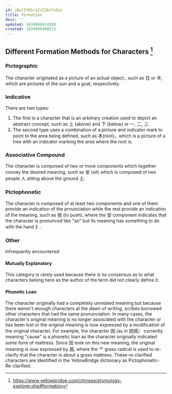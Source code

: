 ```yaml
---
id: jBxlIY05cSIcZJbifvDzL
title: Formation
desc: ''
updated: 1634996624858
created: 1634996400513
---
```


## Different Formation Methods for Characters [^1]

### Pictographic

The character originated as a picture of an actual object., such as 日 or 羊, which are pictures of the sun and a goat, respectively.

### Indicative

There are two types:

1. The first is a character that is an arbitrary creation used to depict an abstract concept, such as 上 (above) and 下 (below) or 一, 二, 三.
1. The second type uses a combination of a picture and indicator mark to point to the area being defined, such as 本(root)，which is a picture of a tree with an indicator marking the area where the root is.

### Associative Compound

The character is composed of two or more components which together convey the desired meaning, such as 坐 (sit) which is composed of two people 人 sitting above the ground 土.

### Pictophonetic

The character is composed of at least two components and one of them provide an indication of the prnunciation while the rest provide an indication of the meaning, such as 按 (to push), where the 安 component indicates that the character is pronunced like "an" but its meaning has something to do with the hand 扌.

### Other

Infrequently encountered:

#### Mutually Explanatory

This category is rarely used because there is no consensus as to what characters belong here as the author of the term did not clearly define it.


#### Phonetic Loan

The character originally had a completely unrelated meaning but because there weren't enough characters at the dawn of writing, scribes borrowed other characters that had the same pronunciation. In many cases, the character's original meaning is no longer associated with the character or has been lost or the original meaning is now expressed by a modification of the original character. For example, the character 因 (as in 因爲） currently meaning "cause" is a phonetic loan as the character originally indicated some form of mattress. Since 因 took on this new meaning, the original meaning is now expressed by 茵, where the 艹 grass radical is used to re-clarify that the character is about a grass mattress. These re-clarified characters are identified in the YellowBridge dictionary as Pictophonetic-Re-clarified.

[^1]:https://www.yellowbridge.com/chinese/etymology-explorer.php#formation
